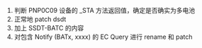 1. 判断 PNP0C09 设备的 _STA 方法返回值，确定是否确实为多电池
2. 正常地 patch dsdt
3. 加上 SSDT-BATC 的内容
4. 对包含 Notify (BATx, xxxx) 的 EC Query 进行 rename 和 patch